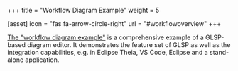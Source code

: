 +++
title = "Workflow Diagram Example"
weight = 5

[asset]
  icon = "fas fa-arrow-circle-right"
  url = "#workflowoverview"
+++

[The "workflow diagram example"](documentation/#workflowoverview) is a comprehensive example of a GLSP-based diagram editor. It demonstrates the feature set of GLSP as well as the integration capabilities, e.g. in Eclipse Theia, VS Code, Eclipse and a stand-alone application.
